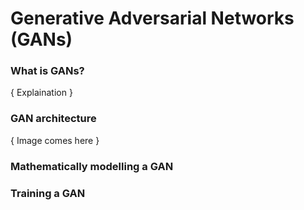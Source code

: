 # Generative Adversarial Networks (GANs)

### What is GANs?
{ Explaination }

### GAN architecture
{ Image comes here }

### Mathematically modelling a GAN

### Training a GAN
